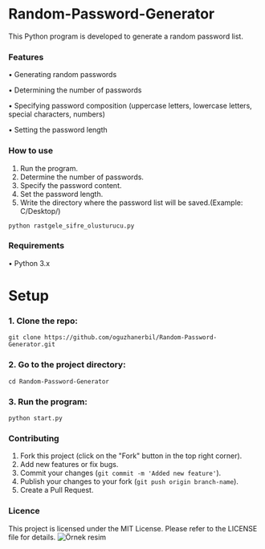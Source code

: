 # Random-Password-Generator
 
This Python program is developed to generate a random password list.
### Features
• Generating random passwords

• Determining the number of passwords

• Specifying password composition (uppercase letters, lowercase letters, special characters, numbers)

• Setting the password length
### How to use
1. Run the program.
2. Determine the number of passwords.
3. Specify the password content.
4. Set the password length.
5. Write the directory where the password list will be saved.(Example: C/Desktop/)
   
``` python rastgele_sifre_olusturucu.py ```
### Requirements
• Python 3.x
# Setup
### 1. Clone the repo:
```git clone https://github.com/oguzhanerbil/Random-Password-Generator.git```
### 2. Go to the project directory:
```cd Random-Password-Generator```
### 3. Run the program:
```python start.py```
### Contributing
1. Fork this project (click on the "Fork" button in the top right corner).
2. Add new features or fix bugs.
3. Commit your changes (`git commit -m 'Added new feature'`).
4. Publish your changes to your fork (`git push origin branch-name`).
5. Create a Pull Request.
### Licence
This project is licensed under the MIT License. Please refer to the LICENSE file for details.
![Örnek resim]([https://example.com/image.jpg](https://github.com/oguzhanerbil/Random-Password-Generator/blob/main/passwordGenerator.png)https://github.com/oguzhanerbil/Random-Password-Generator/blob/main/passwordGenerator.png)
